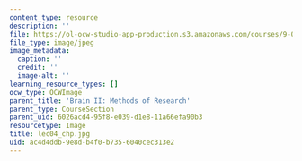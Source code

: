 ```yaml
---
content_type: resource
description: ''
file: https://ol-ocw-studio-app-production.s3.amazonaws.com/courses/9-00sc-introduction-to-psychology-fall-2011/ac4d4ddb9e8db4f0b7356040cec313e2_lec04_chp.jpg
file_type: image/jpeg
image_metadata:
  caption: ''
  credit: ''
  image-alt: ''
learning_resource_types: []
ocw_type: OCWImage
parent_title: 'Brain II: Methods of Research'
parent_type: CourseSection
parent_uid: 6026acd4-95f8-e039-d1e8-11a66efa90b3
resourcetype: Image
title: lec04_chp.jpg
uid: ac4d4ddb-9e8d-b4f0-b735-6040cec313e2
---
```

